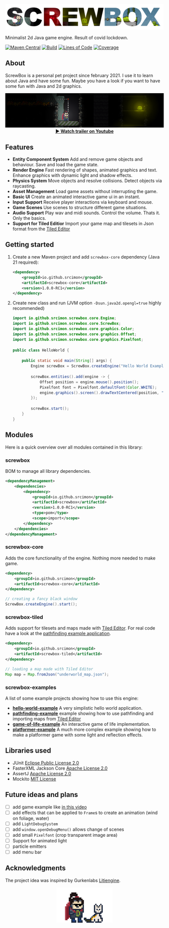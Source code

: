 ![Project Logo](docs/logo.png)

Minimalist 2d Java game engine. Result of covid lockdown.

[![Maven Central](https://img.shields.io/maven-central/v/io.github.srcimon/screwbox)](https://search.maven.org/artifact/io.github.srcimon/screwbox)
[![Build](https://github.com/srcimon/screwbox/actions/workflows/build.yml/badge.svg)](https://github.com/srcimon/screwbox/actions/workflows/build.yml)
[![Lines of Code](https://sonarcloud.io/api/project_badges/measure?project=srcimon_screwbox&metric=ncloc)](https://sonarcloud.io/summary/new_code?id=srcimon_screwbox)
[![Coverage](https://sonarcloud.io/api/project_badges/measure?project=srcimon_screwbox&metric=coverage)](https://sonarcloud.io/summary/new_code?id=srcimon_screwbox)

## About

ScrewBox is a personal pet project since february 2021. I use it to learn about Java and have some fun. Maybe you have a
look if you want to have some fun with Java and 2d graphics.

<p align="center"><a href="https://www.youtube.com/watch?v=fg5MJDx78SQ)"><img alt="youtube trailer" src="docs/trailer-thumbnail.png"></a>
<br/><b><a href="https://www.youtube.com/watch?v=fg5MJDx78SQ)">▶ Watch trailer on Youtube</a></b></p>

## Features

- **Entity Component System** Add and remove game objects and behaviour. Save and load the game state.
- **Render Engine** Fast rendering of shapes, animated graphics and text. Enhance graphics with dynamic light and shadow
  effects.
- **Physics System** Move objects and resolve collisions. Detect objects via raycasting.
- **Asset Management** Load game assets without interrupting the game.
- **Basic UI** Create an animated interactive game ui in an instant.
- **Input Support** Receive player interactions via keyboard and mouse.
- **Game Scenes** Use scenes to structure different game situations.
- **Audio Support** Play wav and midi sounds. Control the volume. Thats it. Only the basics.
- **Support for Tiled Editior** Import your game map and tilesets in Json format from
  the [Tiled Editor](https://www.mapeditor.org)

## Getting started

1. Create a new Maven project and add `screwbox-core` dependency (Java 21 required):

    ``` xml
    <dependency>
        <groupId>io.github.srcimon</groupId>
        <artifactId>screwbox-core</artifactId>
        <version>1.0.0-RC1</version>
    </dependency>
    ```

2. Create new class and run (JVM option `-Dsun.java2d.opengl=true` highly recommended)

    ``` java
    import io.github.srcimon.screwbox.core.Engine;
    import io.github.srcimon.screwbox.core.ScrewBox;
    import io.github.srcimon.screwbox.core.graphics.Color;
    import io.github.srcimon.screwbox.core.graphics.Offset;
    import io.github.srcimon.screwbox.core.graphics.Pixelfont;
    
    public class HelloWorld {
    
        public static void main(String[] args) {
            Engine screwBox = ScrewBox.createEngine("Hello World Example");
    
            screwBox.entities().add(engine -> {
                Offset position = engine.mouse().position();
                Pixelfont font = Pixelfont.defaultFont(Color.WHITE);
                engine.graphics().screen().drawTextCentered(position, "HELLO WORLD!", font, 4);
            });
    
            screwBox.start();
        }
    }
    ```

## Modules

Here is a quick overview over all modules contained in this library:

### screwbox

BOM to manage all library dependencies.

``` xml
<dependencyManagement>
    <dependencies>
        <dependency>
            <groupId>io.github.srcimon</groupId>
            <artifactId>screwbox</artifactId>
            <version>1.0.0-RC1</version>
            <type>pom</type>
            <scope>import</scope>
        </dependency>
    </dependencies>
</dependencyManagement>
```

### screwbox-core

Adds the core functionality of the engine. Nothing more needed to make game.

``` xml
<dependency>
    <groupId>io.github.srcimon</groupId>
    <artifactId>screwbox-core</artifactId>
</dependency>
```

``` java
// creating a fancy black window
ScrewBox.createEngine().start();
```

### screwbox-tiled

Adds support for tilesets and maps made with [Tiled Editor](https://www.mapeditor.org). For real code have a look at
the [pathfinding example application](./screwbox-examples/pathfinding-example).

``` xml
<dependency>
    <groupId>io.github.srcimon</groupId>
    <artifactId>screwbox-tiled</artifactId>
</dependency>
```

``` java
// loading a map made with Tiled Editor
Map map = Map.fromJson("underworld_map.json");
```

### screwbox-examples

A list of some example projects showing how to use this engine:

- **[hello-world-example](./screwbox-examples/hello-world-example)** A very simplistic hello world application.
- **[pathfinding-example](./screwbox-examples/pathfinding-example)** example showing how to use pathfinding and
  importing maps from [Tiled Editor](https://www.mapeditor.org)
- **[game-of-life-example](./screwbox-examples/game-of-life-example)** An interactive game of life implementation.
- **[platformer-example](./screwbox-examples/platformer-example)** A much more complex example showing how to make a
  platformer game with some light and reflection effects.

## Libraries used

- JUnit [Eclipse Public License 2.0](https://github.com/junit-team/junit5/blob/main/LICENSE.md)
- FasterXML Jackson Core [Apache License 2.0](https://github.com/FasterXML/jackson-core/blob/2.14/LICENSE)
- AssertJ [Apache License 2.0](https://github.com/assertj/assertj-core/blob/main/LICENSE.txt)
- Mockito [MIT License](https://github.com/mockito/mockito/blob/main/LICENSE)

## Future ideas and plans

- [ ] add game example like [in this video](https://www.youtube.com/watch?v=GDoBw1ogFZY)
- [ ] add effects that can be applied to `Frame`s to create an animation (wind on foliage, water)
- [ ] add `LightDebugSystem`
- [ ] add `window.openDebugMenu()` allows change of scenes
- [ ] add small `Pixelfont` (crop transparent image area)
- [ ] Support for animated light
- [ ] particle emitters
- [ ] add menu bar

## Acknowledgments

The project idea was inspired by Gurkenlabs [Litiengine](https://github.com/gurkenlabs/litiengine).

<p align="center"><img alt="super hero and cat standing next to each other" src="docs/outro.gif"></p>
